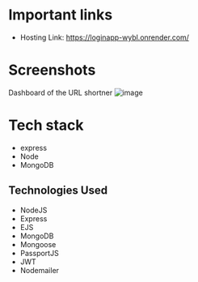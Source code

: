 # Important links
- Hosting Link: https://loginapp-wybl.onrender.com/

# Screenshots
Dashboard of the URL shortner
![image](https://github.com/Abhishek2054/url-shortner/assets/64155110/5a637fd9-143b-4df1-adb6-fbe3e2ccb3cb)

# Tech stack
- express
- Node
- MongoDB

## Technologies Used
-  NodeJS
-  Express
-  EJS
-  MongoDB
-  Mongoose
-  PassportJS
-  JWT
-  Nodemailer

